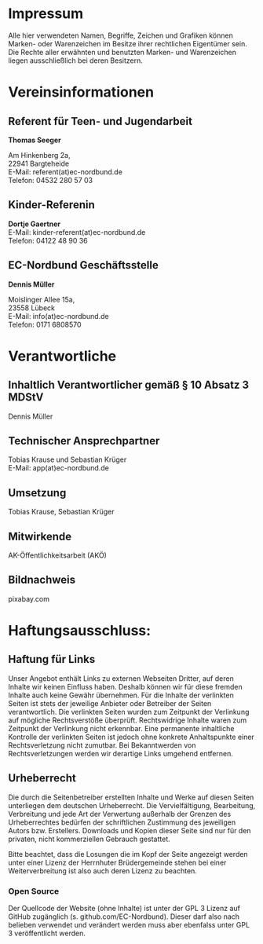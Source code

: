 # Impressum

Alle hier verwendeten Namen, Begriffe, Zeichen und Grafiken können Marken- oder Warenzeichen im Besitze ihrer rechtlichen Eigentümer sein.
Die Rechte aller erwähnten und benutzten Marken- und Warenzeichen liegen ausschließlich bei deren Besitzern.

# Vereinsinformationen
## Referent für Teen- und Jugendarbeit
**Thomas Seeger**  

Am Hinkenberg 2a,  
22941 Bargteheide  
E-Mail: referent(at)ec-nordbund.de  
Telefon: 04532 280 57 03
## Kinder-Referenin
**Dortje Gaertner**  
E-Mail: kinder-referent(at)ec-nordbund.de  
Telefon: 04122 48 90 36

## EC-Nordbund Geschäftsstelle
**Dennis Müller**  

Moislinger Allee 15a,  
23558 Lübeck  
E-Mail: info(at)ec-nordbund.de  
Telefon: 0171 6808570

# Verantwortliche
## Inhaltlich Verantwortlicher gemäß § 10 Absatz 3 MDStV
Dennis Müller
## Technischer Ansprechpartner
Tobias Krause und Sebastian Krüger  
E-Mail: app(at)ec-nordbund.de
## Umsetzung
Tobias Krause, Sebastian Krüger
## Mitwirkende
AK-Öffentlichkeitsarbeit (AKÖ)
## Bildnachweis
pixabay.com

# Haftungsausschluss:

## Haftung für Links

Unser Angebot enthält Links zu externen Webseiten Dritter, auf deren Inhalte wir keinen Einfluss haben. Deshalb können wir für diese fremden Inhalte auch keine Gewähr übernehmen. Für die Inhalte der verlinkten Seiten ist stets der jeweilige Anbieter oder Betreiber der Seiten verantwortlich. Die verlinkten Seiten wurden zum Zeitpunkt der Verlinkung auf mögliche Rechtsverstöße überprüft. Rechtswidrige Inhalte waren zum Zeitpunkt der Verlinkung nicht erkennbar. Eine permanente inhaltliche Kontrolle der verlinkten Seiten ist jedoch ohne konkrete Anhaltspunkte einer Rechtsverletzung nicht zumutbar. Bei Bekanntwerden von Rechtsverletzungen werden wir derartige Links umgehend entfernen.

## Urheberrecht

Die durch die Seitenbetreiber erstellten Inhalte und Werke auf diesen Seiten unterliegen dem deutschen Urheberrecht. Die Vervielfältigung, Bearbeitung, Verbreitung und jede Art der Verwertung außerhalb der Grenzen des Urheberrechtes bedürfen der schriftlichen Zustimmung des jeweiligen Autors bzw. Erstellers. Downloads und Kopien dieser Seite sind nur für den privaten, nicht kommerziellen Gebrauch gestattet.

Bitte beachtet, dass die Losungen die im Kopf der Seite angezeigt werden unter einer Lizenz der Herrnhuter Brüdergemeinde stehen bei einer Weiterverbreitung ist also auch deren Lizenz zu beachten.

### Open Source
Der Quellcode der Website (ohne Inhalte) ist unter der GPL 3 Lizenz auf GitHub zugänglich (s. github.com/EC-Nordbund). Dieser darf also nach belieben verwendet und verändert werden muss aber ebenfalss unter GPL 3 veröffentlicht werden.